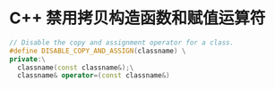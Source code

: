 # C++ 禁用拷贝构造函数和赋值运算符   

```cpp
// Disable the copy and assignment operator for a class.
#define DISABLE_COPY_AND_ASSIGN(classname) \
private:\
  classname(const classname&);\
  classname& operator=(const classname&)
```